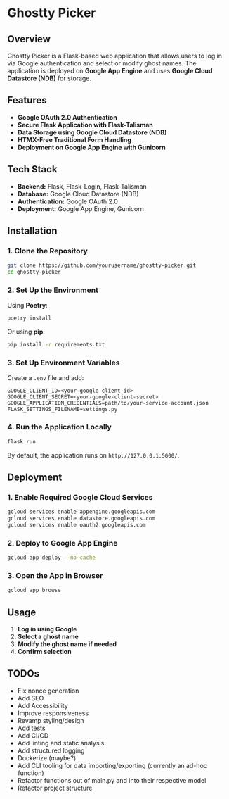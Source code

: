 # Ghostty Picker

## Overview
Ghostty Picker is a Flask-based web application that allows users to log in via Google authentication and select or modify ghost names. The application is deployed on **Google App Engine** and uses **Google Cloud Datastore (NDB)** for storage.

## Features
- **Google OAuth 2.0 Authentication**
- **Secure Flask Application with Flask-Talisman**
- **Data Storage using Google Cloud Datastore (NDB)**
- **HTMX-Free Traditional Form Handling**
- **Deployment on Google App Engine with Gunicorn**

## Tech Stack
- **Backend:** Flask, Flask-Login, Flask-Talisman
- **Database:** Google Cloud Datastore (NDB)
- **Authentication:** Google OAuth 2.0
- **Deployment:** Google App Engine, Gunicorn

## Installation
### **1. Clone the Repository**
```sh
git clone https://github.com/yourusername/ghostty-picker.git
cd ghostty-picker
```

### **2. Set Up the Environment**
Using **Poetry**:
```sh
poetry install
```

Or using **pip**:
```sh
pip install -r requirements.txt
```

### **3. Set Up Environment Variables**
Create a `.env` file and add:
```
GOOGLE_CLIENT_ID=<your-google-client-id>
GOOGLE_CLIENT_SECRET=<your-google-client-secret>
GOOGLE_APPLICATION_CREDENTIALS=path/to/your-service-account.json
FLASK_SETTINGS_FILENAME=settings.py
```

### **4. Run the Application Locally**
```sh
flask run
```

By default, the application runs on `http://127.0.0.1:5000/`.

## Deployment
### **1. Enable Required Google Cloud Services**
```sh
gcloud services enable appengine.googleapis.com
gcloud services enable datastore.googleapis.com
gcloud services enable oauth2.googleapis.com
```

### **2. Deploy to Google App Engine**
```sh
gcloud app deploy --no-cache
```

### **3. Open the App in Browser**
```sh
gcloud app browse
```

## Usage
1. **Log in using Google**
2. **Select a ghost name**
3. **Modify the ghost name if needed**
4. **Confirm selection**


## TODOs
- Fix nonce generation
- Add SEO
- Add Accessibility
- Improve responsiveness
- Revamp styling/design
- Add tests
- Add CI/CD
- Add linting and static analysis
- Add structured logging
- Dockerize (maybe?)
- Add CLI tooling for data importing/exporting (currently an ad-hoc function)
- Refactor functions out of main.py and into their respective model
- Refactor project structure
